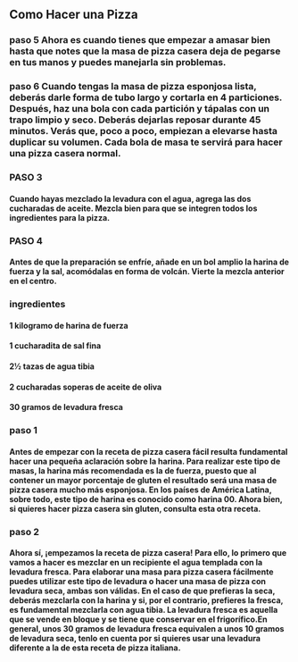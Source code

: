 ## Como Hacer una Pizza


### paso 5 Ahora es cuando tienes que empezar a amasar bien hasta que notes que la masa de pizza casera deja de pegarse en tus manos y puedes manejarla sin problemas.
### paso 6 Cuando tengas la masa de pizza esponjosa lista, deberás darle forma de tubo largo y cortarla en 4 particiones. Después, haz una bola con cada partición y tápalas con un trapo limpio y seco. Deberás dejarlas reposar durante 45 minutos. Verás que, poco a poco, empiezan a elevarse hasta duplicar su volumen. Cada bola de masa te servirá para hacer una pizza casera normal.

 
### PASO 3

#### Cuando hayas mezclado la levadura con el agua, agrega las dos cucharadas de aceite. Mezcla bien para que se integren todos los ingredientes para la pizza.

### PASO 4

#### Antes de que la preparación se enfríe, añade en un bol amplio la harina de fuerza y la sal, acomódalas en forma de volcán. Vierte la mezcla anterior en el centro.

### ingredientes

####  1 kilogramo de harina de fuerza 
####  1 cucharadita de sal fina
####  2½ tazas de agua tibia
####  2 cucharadas soperas de aceite de oliva
####   30 gramos de levadura fresca

### paso 1

#### Antes de empezar con la receta de pizza casera fácil resulta fundamental hacer una pequeña aclaración sobre la harina. Para realizar este tipo de masas, la harina más recomendada es la de fuerza, puesto que al contener un mayor porcentaje de gluten el resultado será una masa de pizza casera mucho más esponjosa. En los países de América Latina, sobre todo, este tipo de harina es conocido como harina 00. Ahora bien, si quieres hacer pizza casera sin gluten, consulta esta otra receta.

### paso 2

#### Ahora sí, ¡empezamos la receta de pizza casera! Para ello, lo primero que vamos a hacer es mezclar en un recipiente el agua templada con la levadura fresca. Para elaborar una masa para pizza casera fácilmente puedes utilizar este tipo de levadura o hacer una masa de pizza con levadura seca, ambas son válidas. En el caso de que prefieras la seca, deberás mezclarla con la harina y si, por el contrario, prefieres la fresca, es fundamental mezclarla con agua tibia. La levadura fresca es aquella que se vende en bloque y se tiene que conservar en el frigorífico.En general, unos 30 gramos de levadura fresca equivalen a unos 10 gramos de levadura seca, tenlo en cuenta por si quieres usar una levadura diferente a la de esta receta de pizza italiana.


